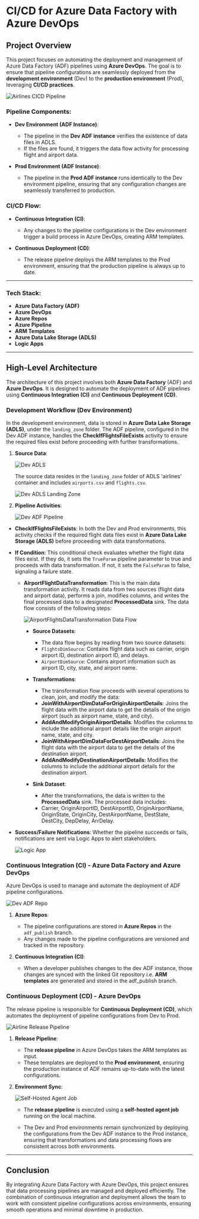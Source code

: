 # CI/CD for Azure Data Factory with Azure DevOps

## **Project Overview**

This project focuses on automating the deployment and management of Azure Data Factory (ADF) pipelines using **Azure DevOps**. The goal is to ensure that pipeline configurations are seamlessly deployed from the **development environment** (Dev) to the **production environment** (Prod), leveraging **CI/CD practices**.

![Airlines CICD Pipeline](assets/images/Airlines_CICD_Pipeline.png)

### **Pipeline Components:**

- **Dev Environment (ADF Instance)**:
  - The pipeline in the **Dev ADF instance** verifies the existence of data files in ADLS.
  - If the files are found, it triggers the data flow activity for processing flight and airport data.

- **Prod Environment (ADF Instance)**:
  - The pipeline in the **Prod ADF instance** runs identically to the Dev environment pipeline, ensuring that any configuration changes are seamlessly transferred to production.

### **CI/CD Flow:**

- **Continuous Integration (CI)**:
  - Any changes to the pipeline configurations in the Dev environment trigger a build process in Azure DevOps, creating ARM templates.
  
- **Continuous Deployment (CD)**:
  - The release pipeline deploys the ARM templates to the Prod environment, ensuring that the production pipeline is always up to date.

---

### **Tech Stack:**

- **Azure Data Factory (ADF)**
- **Azure DevOps**
- **Azure Repos**
- **Azure Pipeline**
- **ARM Templates**
- **Azure Data Lake Storage (ADLS)**
- **Logic Apps**

---

## **High-Level Architecture**

The architecture of this project involves both **Azure Data Factory** (ADF) and **Azure DevOps**. It is designed to automate the deployment of ADF pipelines using **Continuous Integration (CI)** and **Continuous Deployment (CD)**.

### **Development Workflow (Dev Environment)**

In the development environment, data is stored in **Azure Data Lake Storage (ADLS)**, under the `landing_zone` folder. The ADF pipeline, configured in the Dev ADF instance, handles the **CheckIfFlightsFileExists** activity to ensure the required files exist before proceeding with further transformations.

1. **Source Data**:

    ![Dev ADLS](assets/images/dev_adls.png)

   The source data resides in the `landing_zone` folder of ADLS 'airlines' container and includes `airports.csv` and `flights.csv`.

   ![Dev ADLS Landing Zone](assets/images/dev_adls_landing_zone.png)

1. **Pipeline Activities**:

    ![Dev ADF Pipeline](assets/images/dev_adf_pipeline.png)

- **CheckIfFlightsFileExists**: In both the Dev and Prod environments, this activity checks if the required flight data files exist in **Azure Data Lake Storage (ADLS)** before proceeding with data transformations.

- **If Condition**: This conditional check evaluates whether the flight data files exist. If they do, it sets the `TrueParam` pipeline parameter to true and proceeds with data transformation. If not, it sets the `FalseParam` to false, signaling a failure state.

  - **AirportFlightDataTransformation**: This is the main data transformation activity. It reads data from two sources (flight data and airport data), performs a join, modifies columns, and writes the final processed data to a designated **ProcessedData** sink. The data flow consists of the following steps:

    ![AirportFlightsDataTransformation Data Flow](assets/images/AirportFlightDataTransformation_dataflow.png)

    - **Source Datasets**:
      - The data flow begins by reading from two source datasets:
      - `FlightsDimSource`: Contains flight data such as carrier, origin airport ID, destination airport ID, and delays.
      - `AirportDimSource`: Contains airport information such as airport ID, city, state, and airport name.

    - **Transformations**:
      - The transformation flow proceeds with several operations to clean, join, and modify the data:
      - **JoinWithAirportDimDataForOriginAirportDetails**: Joins the flight data with the airport data to get the details of the origin airport (such as airport name, state, and city).
      - **AddAndModifyOriginAirportDetails**: Modifies the columns to include the additional airport details like the origin airport name, state, and city.
      - **JoinWithAirportDimDataForDestAirportDetails**: Joins the flight data with the airport data to get the details of the destination airport.
      - **AddAndModifyDestinationAirportDetails**: Modifies the columns to include the additional airport details for the destination airport.

    - **Sink Dataset**:
      - After the transformations, the data is written to the **ProcessedData** sink. The processed data includes:
      - Carrier, OriginAirportID, DestAirportID, OriginAirportName, OriginState, OriginCity, DestAirportName, DestState, DestCity, DepDelay, ArrDelay.

- **Success/Failure Notifications**: Whether the pipeline succeeds or fails, notifications are sent via Logic Apps to alert stakeholders.

  ![Logic App](assets/images/logic_app.png)

### **Continuous Integration (CI) - Azure Data Factory and Azure DevOps**

Azure DevOps is used to manage and automate the deployment of ADF pipeline configurations.

![Dev ADF Repo](assets/images/dev_adf_repo.png)

1. **Azure Repos**:
   - The pipeline configurations are stored in **Azure Repos** in the `adf_publish` branch.
   - Any changes made to the pipeline configurations are versioned and tracked in the repository.

2. **Continuous Integration (CI)**:
   - When a developer publishes changes to the dev ADF instance, those changes are synced with the linked Git repository i.e. **ARM templates** are generated and stored in the adf_publish branch.

### **Continuous Deployment (CD) - Azure DevOps**

The release pipeline is responsible for **Continuous Deployment (CD)**, which automates the deployment of pipeline configurations from Dev to Prod.

![Airline Release Pipeline](assets/images/release_pipeline.png)

1. **Release Pipeline**:
   - The **release pipeline** in Azure DevOps takes the ARM templates as input.
   - These templates are deployed to the **Prod environment**, ensuring the production instance of ADF remains up-to-date with the latest configurations.

2. **Environment Sync**:

   ![Self-Hosted Agent Job](assets/images/self-hosted_agent_job.png)

   - The **release pipeline** is executed using a **self-hosted agent job** running on the local machine.

   - The Dev and Prod environments remain synchronized by deploying the configurations from the Dev ADF instance to the Prod instance, ensuring that transformations and data processing flows are consistent across both environments.

---

## **Conclusion**

By integrating Azure Data Factory with Azure DevOps, this project ensures that data processing pipelines are managed and deployed efficiently. The combination of continuous integration and deployment allows the team to work with consistent pipeline configurations across environments, ensuring smooth operations and minimal downtime in production.
